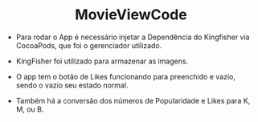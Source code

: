 <h1 align="center"> MovieViewCode </h1>

* Para rodar o App é necessário injetar a Dependência do Kingfisher via CocoaPods, que foi o gerenciador utilizado.
* KingFisher foi utilizado para armazenar as imagens.

* O app tem o botão de Likes funcionando para preenchido e vazio, sendo o vazio seu estado normal.
* Também há a conversão dos números de Popularidade e Likes para K, M, ou B.
